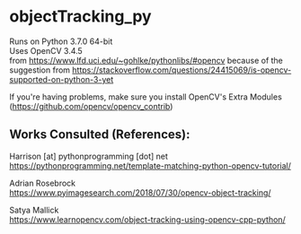 # objectTracking_py

Runs on Python 3.7.0 64-bit <br>
Uses OpenCV 3.4.5<br>
    from https://www.lfd.uci.edu/~gohlke/pythonlibs/#opencv because of the suggestion from https://stackoverflow.com/questions/24415069/is-opencv-supported-on-python-3-yet

If you're having problems, make sure you install OpenCV's Extra Modules (https://github.com/opencv/opencv_contrib)

## Works Consulted (References):
Harrison [at] pythonprogramming [dot] net
https://pythonprogramming.net/template-matching-python-opencv-tutorial/

Adrian Rosebrock<br>
https://www.pyimagesearch.com/2018/07/30/opencv-object-tracking/

Satya Mallick<br>
https://www.learnopencv.com/object-tracking-using-opencv-cpp-python/